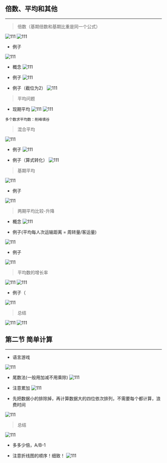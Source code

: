 
## 倍数、平均和其他

-----

> 倍数（基期倍数和基期比重是同一个公式）


![111](../images/85.png)
![111](../images/89.png)

- 例子

![111](../images/86.png)

- 概念
![111](../images/87.png)

- 例子
![111](../images/88.png)

- 例子（截位为2）
![111](../images/90.png)

>  平均问题

- 现期平均
![111](../images/91.png)
![111](../images/92.png)

```
多个数求平均数：削峰填谷

```
> 混合平均

![111](../images/93.png)

- 例子
![111](../images/94.png)

- 例子（算式转化）
![111](../images/95.png)
> 基期平均

![111](../images/96.png)

- 例子

![111](../images/97.png)

> 两期平均比较-升降

- 概念
![111](../images/98.png)


- 例子(平均每人次运输距离 = 周转量/客运量)

![111](../images/99.png)


- 例子

![111](../images/100.png)



> 平均数的增长率

![111](../images/101.png)
![111](../images/102.png)
 

- 例子（

![111](../images/103.png)


> 总结

![111](../images/104.png)
![111](../images/105.png)


## 第二节 简单计算

-----

- 语言游戏

![111](../images/106.png)

- 尾数法(一般用加减不用乘除)
![111](../images/107.png)

- 注意累加
![111](../images/108.png)

- 先把数据小的排除掉，再计算数据大的四位依次排列，不需要每个都计算，浪费时间

![111](../images/109.png)



> 总结

![111](../images/110.png)

- 多多少倍，A/B-1

- 注意折线图的顺序！细致！
![111](../images/111.png)
